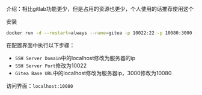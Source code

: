 介绍：相比gitlab功能更少，但是占用的资源也更少，个人使用的话推荐使用这个 

安装

```bash
docker run -d --restart=always --name=gitea -p 10022:22 -p 10080:3000 -v `pwd`/gitea:/data gitea/gitea:1.13.1
```

在配置界面中执行以下步骤：

- `SSH Server Domain`中的localhost修改为服务器的ip
- `SSH Server Port`修改为10022
- `Gitea Base URL`中的localhost修改为服务器ip，3000修改为10080

访问界面：`localhost:10080`

